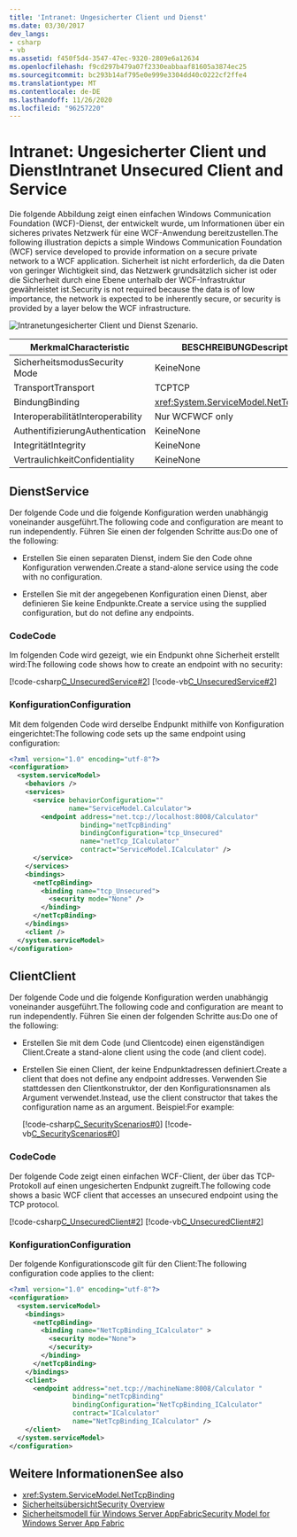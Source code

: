 ```yaml
---
title: 'Intranet: Ungesicherter Client und Dienst'
ms.date: 03/30/2017
dev_langs:
- csharp
- vb
ms.assetid: f450f5d4-3547-47ec-9320-2809e6a12634
ms.openlocfilehash: f9cd297b479a07f2330eabbaaf81605a3874ec25
ms.sourcegitcommit: bc293b14af795e0e999e3304dd40c0222cf2ffe4
ms.translationtype: MT
ms.contentlocale: de-DE
ms.lasthandoff: 11/26/2020
ms.locfileid: "96257220"
---
```

# <a name="intranet-unsecured-client-and-service"></a><span data-ttu-id="99d91-102">Intranet: Ungesicherter Client und Dienst</span><span class="sxs-lookup"><span data-stu-id="99d91-102">Intranet Unsecured Client and Service</span></span>

<span data-ttu-id="99d91-103">Die folgende Abbildung zeigt einen einfachen Windows Communication Foundation (WCF)-Dienst, der entwickelt wurde, um Informationen über ein sicheres privates Netzwerk für eine WCF-Anwendung bereitzustellen.</span><span class="sxs-lookup"><span data-stu-id="99d91-103">The following illustration depicts a simple Windows Communication Foundation (WCF) service developed to provide information on a secure private network to a WCF application.</span></span> <span data-ttu-id="99d91-104">Sicherheit ist nicht erforderlich, da die Daten von geringer Wichtigkeit sind, das Netzwerk grundsätzlich sicher ist oder die Sicherheit durch eine Ebene unterhalb der WCF-Infrastruktur gewährleistet ist.</span><span class="sxs-lookup"><span data-stu-id="99d91-104">Security is not required because the data is of low importance, the network is expected to be inherently secure, or security is provided by a layer below the WCF infrastructure.</span></span>  
  
 ![Intranetungesicherter Client und Dienst Szenario.](./media/intranet-unsecured-client-and-service/unsecured-web-client-service.gif)  
  
|<span data-ttu-id="99d91-106">Merkmal</span><span class="sxs-lookup"><span data-stu-id="99d91-106">Characteristic</span></span>|<span data-ttu-id="99d91-107">BESCHREIBUNG</span><span class="sxs-lookup"><span data-stu-id="99d91-107">Description</span></span>|  
|--------------------|-----------------|  
|<span data-ttu-id="99d91-108">Sicherheitsmodus</span><span class="sxs-lookup"><span data-stu-id="99d91-108">Security Mode</span></span>|<span data-ttu-id="99d91-109">Keine</span><span class="sxs-lookup"><span data-stu-id="99d91-109">None</span></span>|  
|<span data-ttu-id="99d91-110">Transport</span><span class="sxs-lookup"><span data-stu-id="99d91-110">Transport</span></span>|<span data-ttu-id="99d91-111">TCP</span><span class="sxs-lookup"><span data-stu-id="99d91-111">TCP</span></span>|  
|<span data-ttu-id="99d91-112">Bindung</span><span class="sxs-lookup"><span data-stu-id="99d91-112">Binding</span></span>|<xref:System.ServiceModel.NetTcpBinding>|  
|<span data-ttu-id="99d91-113">Interoperabilität</span><span class="sxs-lookup"><span data-stu-id="99d91-113">Interoperability</span></span>|<span data-ttu-id="99d91-114">Nur WCF</span><span class="sxs-lookup"><span data-stu-id="99d91-114">WCF only</span></span>|  
|<span data-ttu-id="99d91-115">Authentifizierung</span><span class="sxs-lookup"><span data-stu-id="99d91-115">Authentication</span></span>|<span data-ttu-id="99d91-116">Keine</span><span class="sxs-lookup"><span data-stu-id="99d91-116">None</span></span>|  
|<span data-ttu-id="99d91-117">Integrität</span><span class="sxs-lookup"><span data-stu-id="99d91-117">Integrity</span></span>|<span data-ttu-id="99d91-118">Keine</span><span class="sxs-lookup"><span data-stu-id="99d91-118">None</span></span>|  
|<span data-ttu-id="99d91-119">Vertraulichkeit</span><span class="sxs-lookup"><span data-stu-id="99d91-119">Confidentiality</span></span>|<span data-ttu-id="99d91-120">Keine</span><span class="sxs-lookup"><span data-stu-id="99d91-120">None</span></span>|  
  
## <a name="service"></a><span data-ttu-id="99d91-121">Dienst</span><span class="sxs-lookup"><span data-stu-id="99d91-121">Service</span></span>  

 <span data-ttu-id="99d91-122">Der folgende Code und die folgende Konfiguration werden unabhängig voneinander ausgeführt.</span><span class="sxs-lookup"><span data-stu-id="99d91-122">The following code and configuration are meant to run independently.</span></span> <span data-ttu-id="99d91-123">Führen Sie einen der folgenden Schritte aus:</span><span class="sxs-lookup"><span data-stu-id="99d91-123">Do one of the following:</span></span>  
  
- <span data-ttu-id="99d91-124">Erstellen Sie einen separaten Dienst, indem Sie den Code ohne Konfiguration verwenden.</span><span class="sxs-lookup"><span data-stu-id="99d91-124">Create a stand-alone service using the code with no configuration.</span></span>  
  
- <span data-ttu-id="99d91-125">Erstellen Sie mit der angegebenen Konfiguration einen Dienst, aber definieren Sie keine Endpunkte.</span><span class="sxs-lookup"><span data-stu-id="99d91-125">Create a service using the supplied configuration, but do not define any endpoints.</span></span>  
  
### <a name="code"></a><span data-ttu-id="99d91-126">Code</span><span class="sxs-lookup"><span data-stu-id="99d91-126">Code</span></span>  

 <span data-ttu-id="99d91-127">Im folgenden Code wird gezeigt, wie ein Endpunkt ohne Sicherheit erstellt wird:</span><span class="sxs-lookup"><span data-stu-id="99d91-127">The following code shows how to create an endpoint with no security:</span></span>  
  
 [!code-csharp[C_UnsecuredService#2](../../../../samples/snippets/csharp/VS_Snippets_CFX/c_unsecuredservice/cs/source.cs#2)]
 [!code-vb[C_UnsecuredService#2](../../../../samples/snippets/visualbasic/VS_Snippets_CFX/c_unsecuredservice/vb/source.vb#2)]  
  
### <a name="configuration"></a><span data-ttu-id="99d91-128">Konfiguration</span><span class="sxs-lookup"><span data-stu-id="99d91-128">Configuration</span></span>  

 <span data-ttu-id="99d91-129">Mit dem folgenden Code wird derselbe Endpunkt mithilfe von Konfiguration eingerichtet:</span><span class="sxs-lookup"><span data-stu-id="99d91-129">The following code sets up the same endpoint using configuration:</span></span>  
  
```xml  
<?xml version="1.0" encoding="utf-8"?>  
<configuration>  
  <system.serviceModel>  
    <behaviors />  
    <services>  
      <service behaviorConfiguration=""
               name="ServiceModel.Calculator">  
        <endpoint address="net.tcp://localhost:8008/Calculator"
                  binding="netTcpBinding"  
                  bindingConfiguration="tcp_Unsecured"
                  name="netTcp_ICalculator"  
                  contract="ServiceModel.ICalculator" />  
      </service>  
    </services>  
    <bindings>  
      <netTcpBinding>  
        <binding name="tcp_Unsecured">  
          <security mode="None" />  
        </binding>  
      </netTcpBinding>  
    </bindings>  
    <client />  
  </system.serviceModel>  
</configuration>  
```  
  
## <a name="client"></a><span data-ttu-id="99d91-130">Client</span><span class="sxs-lookup"><span data-stu-id="99d91-130">Client</span></span>  

 <span data-ttu-id="99d91-131">Der folgende Code und die folgende Konfiguration werden unabhängig voneinander ausgeführt.</span><span class="sxs-lookup"><span data-stu-id="99d91-131">The following code and configuration are meant to run independently.</span></span> <span data-ttu-id="99d91-132">Führen Sie einen der folgenden Schritte aus:</span><span class="sxs-lookup"><span data-stu-id="99d91-132">Do one of the following:</span></span>  
  
- <span data-ttu-id="99d91-133">Erstellen Sie mit dem Code (und Clientcode) einen eigenständigen Client.</span><span class="sxs-lookup"><span data-stu-id="99d91-133">Create a stand-alone client using the code (and client code).</span></span>  
  
- <span data-ttu-id="99d91-134">Erstellen Sie einen Client, der keine Endpunktadressen definiert.</span><span class="sxs-lookup"><span data-stu-id="99d91-134">Create a client that does not define any endpoint addresses.</span></span> <span data-ttu-id="99d91-135">Verwenden Sie stattdessen den Clientkonstruktor, der den Konfigurationsnamen als Argument verwendet.</span><span class="sxs-lookup"><span data-stu-id="99d91-135">Instead, use the client constructor that takes the configuration name as an argument.</span></span> <span data-ttu-id="99d91-136">Beispiel:</span><span class="sxs-lookup"><span data-stu-id="99d91-136">For example:</span></span>  
  
     [!code-csharp[C_SecurityScenarios#0](../../../../samples/snippets/csharp/VS_Snippets_CFX/c_securityscenarios/cs/source.cs#0)]
     [!code-vb[C_SecurityScenarios#0](../../../../samples/snippets/visualbasic/VS_Snippets_CFX/c_securityscenarios/vb/source.vb#0)]  
  
### <a name="code"></a><span data-ttu-id="99d91-137">Code</span><span class="sxs-lookup"><span data-stu-id="99d91-137">Code</span></span>  

 <span data-ttu-id="99d91-138">Der folgende Code zeigt einen einfachen WCF-Client, der über das TCP-Protokoll auf einen ungesicherten Endpunkt zugreift.</span><span class="sxs-lookup"><span data-stu-id="99d91-138">The following code shows a basic WCF client that accesses an unsecured endpoint using the TCP protocol.</span></span>  
  
 [!code-csharp[C_UnsecuredClient#2](../../../../samples/snippets/csharp/VS_Snippets_CFX/c_unsecuredclient/cs/source.cs#2)]
 [!code-vb[C_UnsecuredClient#2](../../../../samples/snippets/visualbasic/VS_Snippets_CFX/c_unsecuredclient/vb/source.vb#2)]  
  
### <a name="configuration"></a><span data-ttu-id="99d91-139">Konfiguration</span><span class="sxs-lookup"><span data-stu-id="99d91-139">Configuration</span></span>  

 <span data-ttu-id="99d91-140">Der folgende Konfigurationscode gilt für den Client:</span><span class="sxs-lookup"><span data-stu-id="99d91-140">The following configuration code applies to the client:</span></span>  
  
```xml  
<?xml version="1.0" encoding="utf-8"?>  
<configuration>  
  <system.serviceModel>  
    <bindings>  
      <netTcpBinding>  
        <binding name="NetTcpBinding_ICalculator" >  
          <security mode="None">  
          </security>  
        </binding>  
      </netTcpBinding>  
    </bindings>  
    <client>  
      <endpoint address="net.tcp://machineName:8008/Calculator "  
                binding="netTcpBinding"
                bindingConfiguration="NetTcpBinding_ICalculator"  
                contract="ICalculator"
                name="NetTcpBinding_ICalculator" />  
    </client>  
  </system.serviceModel>  
</configuration>  
```  
  
## <a name="see-also"></a><span data-ttu-id="99d91-141">Weitere Informationen</span><span class="sxs-lookup"><span data-stu-id="99d91-141">See also</span></span>

- <xref:System.ServiceModel.NetTcpBinding>
- [<span data-ttu-id="99d91-142">Sicherheitsübersicht</span><span class="sxs-lookup"><span data-stu-id="99d91-142">Security Overview</span></span>](security-overview.md)
- <span data-ttu-id="99d91-143">[Sicherheitsmodell für Windows Server AppFabric](/previous-versions/appfabric/ee677202(v=azure.10))</span><span class="sxs-lookup"><span data-stu-id="99d91-143">[Security Model for Windows Server App Fabric](/previous-versions/appfabric/ee677202(v=azure.10))</span></span>
